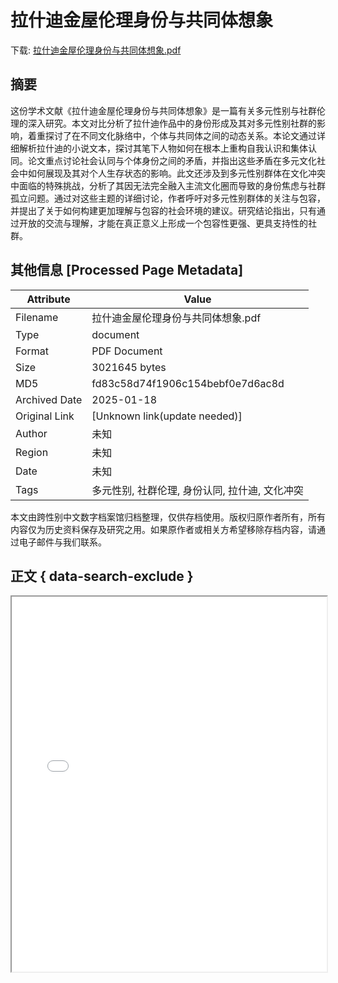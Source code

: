 # 拉什迪金屋伦理身份与共同体想象

<!-- tcd_download_link -->
下载: [拉什迪金屋伦理身份与共同体想象.pdf](拉什迪金屋伦理身份与共同体想象.pdf)
<!-- tcd_download_link_end -->

## 摘要

<!-- tcd_abstract -->
这份学术文献《拉什迪金屋伦理身份与共同体想象》是一篇有关多元性别与社群伦理的深入研究。本文对比分析了拉什迪作品中的身份形成及其对多元性别社群的影响，着重探讨了在不同文化脉络中，个体与共同体之间的动态关系。本论文通过详细解析拉什迪的小说文本，探讨其笔下人物如何在根本上重构自我认识和集体认同。论文重点讨论社会认同与个体身份之间的矛盾，并指出这些矛盾在多元文化社会中如何展现及其对个人生存状态的影响。此文还涉及到多元性别群体在文化冲突中面临的特殊挑战，分析了其因无法完全融入主流文化圈而导致的身份焦虑与社群孤立问题。通过对这些主题的详细讨论，作者呼吁对多元性别群体的关注与包容，并提出了关于如何构建更加理解与包容的社会环境的建议。研究结论指出，只有通过开放的交流与理解，才能在真正意义上形成一个包容性更强、更具支持性的社群。

<!-- tcd_abstract_end -->

## 其他信息 [Processed Page Metadata]

| Attribute       | Value                                  |
|-----------------|----------------------------------------|
| Filename        | 拉什迪金屋伦理身份与共同体想象.pdf                             |
| Type            | document                                 |
| Format          | PDF Document                               |
| Size            | 3021645 bytes                           |
| MD5             | fd83c58d74f1906c154bebf0e7d6ac8d                                  |
| Archived Date   | 2025-01-18                             |
| Original Link   | [Unknown link(update needed)]                         |
| Author          | 未知                               |
| Region          | 未知                               |
| Date            | 未知                                 |
| Tags            | 多元性别, 社群伦理, 身份认同, 拉什迪, 文化冲突                                 |

本文由跨性别中文数字档案馆归档整理，仅供存档使用。版权归原作者所有，所有内容仅为历史资料保存及研究之用。如果原作者或相关方希望移除存档内容，请通过电子邮件与我们联系。

## 正文 { data-search-exclude }

<!-- tcd_main_text -->
<iframe src="../拉什迪金屋伦理身份与共同体想象.pdf" width="100%" height="600px">
    <p>无法显示PDF，请下载查看。</p>
</iframe>
<!-- tcd_main_text_end -->


